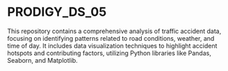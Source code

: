 # PRODIGY_DS_05
This repository contains a comprehensive analysis of traffic accident data, focusing on identifying patterns related to road conditions, weather, and time of day. It includes data visualization techniques to highlight accident hotspots and contributing factors, utilizing Python libraries like Pandas, Seaborn, and Matplotlib.
